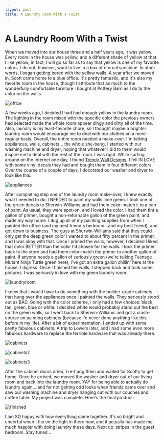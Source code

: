 ```yaml
---
layout: post
title: A Laundry Room With a Twist
---
```


A Laundry Room With a Twist
===============
When we moved into our house three and a half years ago, it was yellow. Every room in the house was yellow, 
and a different shade of yellow at that. I like yellow; in fact, I will go so far as to say that yellow is one 
of my favorite colors. I do not, however, want to live in a box of eternal sunshine. In other words, I began 
getting bored with the yellow walls. A year after we moved in, Scott came home to a blue office. It's pretty fantastic, 
and it's also my favorite room in the house, though I attribute that as much to the wonderfully comfortable furniture
I bought at Pottery Barn as I do to the color on the walls. 

![office](http://i1230.photobucket.com/albums/ee481/ptkatz/Blog%20Pictures/IMG_0330.jpg)

A few weeks ago, I decided I had had enough yellow in the laundry room. The lighting in the room mixed with the specific 
color the previous owners had selected made the whole room appear dingy and dirty all of the time. Also, laundry is my 
least-favorite chore, so I thought maybe a brighter laundry room would encourage me to deal with our clothes on a more 
regular basis. Overall, the entire room needed a make-over. I'm talking appliances, walls, cabinets... the whole she-bang. 
I started with our washing machine and dryer, hoping that whatever I did to them would inspire me to deal with the rest of 
the room. I was right. While surfing around on the Internet one day, I found [Trendy Wall Designs](www.trendywalldesigns.com). 
I fell IN LOVE with some vinyl decals they had and bought them in four different colors. Over the course of a couple of days, 
I decorated our washer and dryer to look like this:

![appliances](http://i1230.photobucket.com/albums/ee481/ptkatz/Blog%20Pictures/IMG_1384.jpg)

After completing step one of the laundry room make-over, I knew exactly what I needed to do: I NEEDED to paint my walls lime 
green. I took one of the green decals to Sherwin-Williams and had them color-match it to a can of paint. As usual, they were 
spot-on, and I loved the color. I had them tint a gallon of primer, bought a non-returnable gallon of the green paint, and made my way home. 
I dug up all of my painting supplies from when I painted the office (and my best friend's bedroom...and my best friend), and 
got down to business. The guys at Sherwin-Williams said that they could only get the deep green color I wanted to about fifty 
percent in the primer, and I was okay with that. Once I primed the walls, however, I decided I liked that color BETTER than 
the color I'd chosen for the walls. I took the primer back to the store and had them color-match the primer to another gallon 
of paint. If anyone needs a gallon of seriously green (we're talking Teenage Mutant Ninja Turtle green here), I've got an extra 
gallon chillin' here at the house. I digress. Once I finished the walls, I stepped back and took some pictures. I was seriously 
in love with my green laundry room. 

![laundryroom](http://i1230.photobucket.com/albums/ee481/ptkatz/Blog%20Pictures/IMG_1409.jpg)

I knew that I would have to do something with the builder-grade cabinets that hung over the appliances once I painted the walls. 
They seriously stood out as BAD. Going with the color scheme, I only had a few choices: black, tan, green, blue or white. I decided 
white would probably stand out the best on the green walls, so I went back to Sherwin-Williams and got a crash-course on painting 
cabinets (because I'd never done anything like this before in my life). After a bit of experimentation, I ended up with some pretty 
fabulous cabinets. A trip to Lowe's later, and I had some even more fabulous hardware to replace the terrible hardware that was 
already there. 

![cabinets](http://i1230.photobucket.com/albums/ee481/ptkatz/Blog%20Pictures/IMG_1047.jpg)

![cabinets2](http://i1230.photobucket.com/albums/ee481/ptkatz/Blog%20Pictures/IMG_1048.jpg)

![cabinets3](http://i1230.photobucket.com/albums/ee481/ptkatz/Blog%20Pictures/IMG_1429.jpg)

After the cabinet doors dried, I re-hung them and waited for Scotty to get home. Once he arrived, we moved the washer and dryer 
out of our living room and back into the laundry room. YAY for being able to actually do laundry again....and for not getting odd
looks when friends came over and saw our washing machine and dryer hanging out with our couches and coffee table. My project was 
complete. Here's the final product:

![finished](http://i1230.photobucket.com/albums/ee481/ptkatz/Blog%20Pictures/IMG_1050.jpg)

I am SO happy with how everything came together. It's so bright and cheerful when I flip on the light in there now, and it actually 
has made me much happier with doing laundry these days. Next up: stripes in the guest bedroom. Stay tuned...